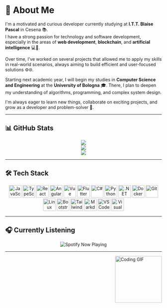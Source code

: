# 💫 About Me

I'm a motivated and curious developer currently studying at **I.T.T. Blaise Pascal** in Cesena 📚.  
I have a strong passion for technology and software development, especially in the areas of **web development**, **blockchain**, and **artificial intelligence** 💻🧠.

Over time, I’ve worked on several projects that allowed me to apply my skills in real-world scenarios, always aiming to build efficient and user-focused solutions ⚙️🌐.

Starting next academic year, I will begin my studies in **Computer Science and Engineering** at the **University of Bologna** 🎓. There, I plan to deepen my understanding of algorithms, programming, and complex system design.

I'm always eager to learn new things, collaborate on exciting projects, and grow as a developer and problem-solver 🚀.

---

## 📊 GitHub Stats

<div align="center">
  <img src="https://github-readme-stats.vercel.app/api?username=XxGaGxX&theme=aura&hide_border=false&include_all_commits=false&count_private=false" />
  <br/>
  <img src="https://nirzak-streak-stats.vercel.app/?user=XxGaGxX&theme=aura&hide_border=false" />
  <br/>
  <img src="https://github-readme-stats.vercel.app/api/top-langs/?username=XxGaGxX&theme=aura&hide_border=false&layout=compact" />
</div>

---

## 🛠️ Tech Stack

<div align="center">
  <img src="https://cdn.jsdelivr.net/gh/devicons/devicon/icons/javascript/javascript-original.svg" height="40" alt="JavaScript" />
  <img src="https://cdn.jsdelivr.net/gh/devicons/devicon/icons/typescript/typescript-original.svg" height="40" alt="TypeScript" />
  <img src="https://cdn.jsdelivr.net/gh/devicons/devicon/icons/react/react-original.svg" height="40" alt="React" />
  <img src="https://cdn.jsdelivr.net/gh/devicons/devicon/icons/angularjs/angularjs-original.svg" height="40" alt="Angular" />
  <img src="https://cdn.jsdelivr.net/gh/devicons/devicon/icons/vuejs/vuejs-original.svg" height="40" alt="Vue" />
  <img src="https://cdn.jsdelivr.net/gh/devicons/devicon/icons/flutter/flutter-original.svg" height="40" alt="Flutter" />
  <img src="https://cdn.jsdelivr.net/gh/devicons/devicon/icons/csharp/csharp-original.svg" height="40" alt="C#" />
  <img src="https://cdn.jsdelivr.net/gh/devicons/devicon/icons/python/python-original.svg" height="40" alt="Python" />
  <img src="https://cdn.jsdelivr.net/gh/devicons/devicon/icons/dotnetcore/dotnetcore-original.svg" height="40" alt=".NET Core" />
  <img src="https://cdn.jsdelivr.net/gh/devicons/devicon/icons/docker/docker-original.svg" height="40" alt="Docker" />
  <img src="https://cdn.jsdelivr.net/gh/devicons/devicon/icons/git/git-original.svg" height="40" alt="Git" />
  <img src="https://cdn.jsdelivr.net/gh/devicons/devicon/icons/linux/linux-original.svg" height="40" alt="Linux" />
  <img src="https://cdn.jsdelivr.net/gh/devicons/devicon/icons/bootstrap/bootstrap-original.svg" height="40" alt="Bootstrap" />
  <img src="https://cdn.jsdelivr.net/gh/devicons/devicon/icons/tailwindcss/tailwindcss-original-wordmark.svg" height="40" alt="TailwindCSS" />
  <img src="https://cdn.jsdelivr.net/gh/devicons/devicon/icons/markdown/markdown-original.svg" height="40" alt="Markdown" />
  <img src="https://cdn.jsdelivr.net/gh/devicons/devicon/icons/vscode/vscode-original.svg" height="40" alt="VS Code" />
  <img src="https://cdn.jsdelivr.net/gh/devicons/devicon/icons/visualstudio/visualstudio-plain.svg" height="40" alt="Visual Studio" />
</div>

---

## 🎧 Currently Listening

<div align="center">
  <img src="https://spotify-recently-played-readme.vercel.app/api?user=pcqapt30xpqoq039vmpn5tbj1" alt="Spotify Now Playing" />
</div>

---

<img align="right" height="150" src="https://i.pinimg.com/originals/dc/34/20/dc3420590d6b4deb070b03eb46bb0558.gif" alt="Coding GIF" />
